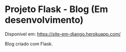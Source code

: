 # Projeto Flask - Blog (Em desenvolvimento)

Disponível em: https://site-em-django.herokuapp.com/

Blog criado com Flask.
